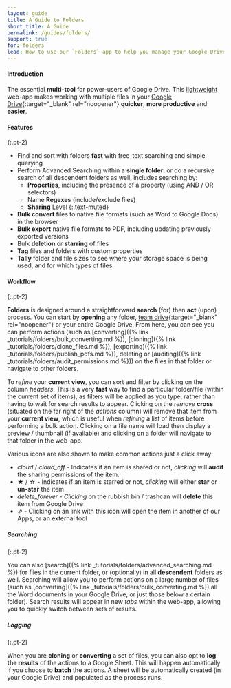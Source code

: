 ```yaml
---
layout: guide
title: A Guide to Folders
short_title: A Guide
permalink: /guides/folders/
support: true
for: folders
lead: How to use our `Folders` app to help you manage your Google Drive __more effectively__!
---
```


#### Introduction

The essential __multi-tool__ for power-users of Google Drive. This [lightweight](/about/#performance) web-app makes working with multiple files in your [Google Drive](https://www.google.com/drive/){:target="_blank" rel="noopener"} __quicker__, __more productive__ and __easier__.

#### Features
{:.pt-2}

+ Find and sort with folders __fast__ with free-text searching and simple querying
+ Perform Advanced Searching within a __single folder__, or do a recursive search of all descendent folders as well, includes searching by:
  * __Properties__, including the presence of a property (using AND / OR selectors)
  * Name __Regexes__ (include/exclude files)
  * __Sharing__ Level
  {:.text-muted}
+ __Bulk convert__ files to native file formats (such as Word to Google Docs) in the browser
+ __Bulk export__ native file formats to PDF, including updating previously exported versions
+ Bulk __deletion__ or __starring__ of files
+ __Tag__ files and folders with custom properties
+ __Tally__ folder and file sizes to see where your storage space is being used, and for which types of files

#### Workflow
{:.pt-2}

__Folders__ is designed around a straightforward __search__ (for) then __act__ (upon) process. You can start by __opening__ any folder, [team drive](https://gsuite.google.com/learning-center/products/drive/get-started-team-drive/#!/){:target="_blank" rel="noopener"} or your entire Google Drive. From here, you can see you can perform actions (such as [converting]({% link _tutorials/folders/bulk_converting.md %}), [cloning]({% link _tutorials/folders/clone_files.md %}), [exporting]({% link _tutorials/folders/publish_pdfs.md %}), deleting or [auditing]({% link _tutorials/folders/audit_permissions.md %})) on the files in that folder or navigate to other folders.

To _refine_ your __current view__, you can sort and filter by clicking on the column _headers_. This is a very __fast__ way to find a particular folder/file (within the current set of items), as filters will be applied as you type, rather than having to wait for search results to appear. Clicking on the _remove_ __cross__ (situated on the far right of the _actions_ column) will remove that item from your __current view__, which is useful when _refining_ a list of items before performing a bulk action. Clicking on a file name will load then display a preview / thumbnail (if available) and clicking on a folder will navigate to that folder in the web-app.

Various icons are also shown to make common actions just a click away:

+ <i class="material-icons md-1">cloud</i> / <i class="material-icons md-1">cloud_off</i> - Indicates if an item is shared or not, _clicking_ will __audit__ the sharing permissions of the item.
+ ★ / ☆ - Indicates if an item is starred or not, _clicking_ will either __star__ or __un-star__ the item
+ <i class="material-icons md-1">delete_forever</i> - _Clicking_ on the rubbish bin / trashcan will __delete__ this item from Google Drive
+ ⇗ - Clicking on an link with this icon will open the item in another of our Apps, or an external tool

##### Searching
{:.pt-2}

You can also [search]({% link _tutorials/folders/advanced_searching.md %}) for files in the current folder, or (optionally) in all __descendent__ folders as well. Searching will allow you to perform actions on a large number of files (such as [converting]({% link _tutorials/folders/bulk_converting.md %}) all the Word documents in your Google Drive, or just those below a certain folder). Search results will appear in new _tabs_ within the web-app, allowing you to quickly switch between sets of results.

##### Logging
{:.pt-2}

When you are __cloning__ or __converting__ a set of files, you can also opt to __log the results__ of the actions to a Google Sheet. This will happen automatically if you choose to __batch__ the actions. A sheet will be automatically created (in your Google Drive) and populated as the process runs.